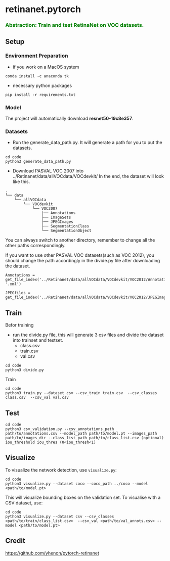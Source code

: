 # retinanet.pytorch
<h3>
<strong>
<font color="green"> 
Abstraction: Train and test  RetinaNet on VOC datasets.
</font>
</strong>
</h3>

## Setup
### Environment Preparation
- if you work on a MacOS system
```
conda install -c anaconda tk
```
- necessary python packages
```
pip install -r requirements.txt
```
### Model
The project will automatically download **resnet50-19c8e357**.
### Datasets
- Run the generate_data_path.py.
It will generate a path for you to put the datasets.
```commandline
cd code
python3 generate_data_path.py
```

- Download PASVAL VOC 2007 into ../Retinanet/data/allVOCdata/VOCdevkit/
In the end, the dataset will look like this.
```
.
└── data
    └── allVOCdata
        └── VOCdevkit
            └── VOC2007
                ├── Annotations
                ├── ImageSets
                ├── JPEGImages
                ├── SegmentationClass
                └── SegmentationObject

```
You can always switch to another directory, remember to change all the other paths correspondingly.

If you want to use other PASVAL VOC datasets(such as VOC 2012), you should change the path accordingly in the divide.py file after downloading the dataset.
```
Annotations = get_file_index('../Retinanet/data/allVOCdata/VOCdevkit/VOC2012/Annotations', '.xml')
```
```
JPEGfiles = get_file_index('../Retinanet/data/allVOCdata/VOCdevkit/VOC2012/JPEGImages','.jpg')  
```
## Train
Befor training
- run the divide.py file, this will generate 3 csv files and divide the dataset into trainset and testset.
    - class.csv
    - train.csv
    - val.csv
```
cd code
python3 divide.py
```
Train
```
cd code
python3 train.py --dataset csv --csv_train train.csv  --csv_classes class.csv  --csv_val val.csv
```
## Test
```
cd code
python3 csv_validation.py --csv_annotations_path path/to/annotations.csv --model_path path/to/model.pt --images_path path/to/images_dir --class_list_path path/to/class_list.csv (optional) iou_threshold iou_thres (0<iou_thresh<1)
```
## Visualize

To visualize the network detection, use `visualize.py`:

```
cd code
python3 visualize.py --dataset coco --coco_path ../coco --model <path/to/model.pt>
```
This will visualize bounding boxes on the validation set. To visualise with a CSV dataset, use:

```
cd code
python3 visualize.py --dataset csv --csv_classes <path/to/train/class_list.csv>  --csv_val <path/to/val_annots.csv> --model <path/to/model.pt>
```



## Credit
https://github.com/yhenon/pytorch-retinanet